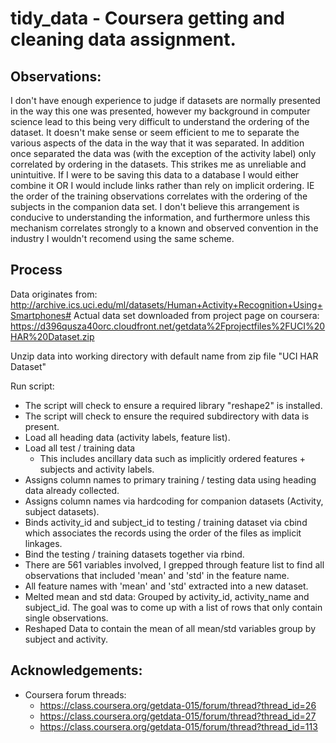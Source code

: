 # tidy_data - Coursera getting and cleaning data assignment.

## Observations:
I don't have enough experience to judge if datasets are normally presented in the way this one was presented, however my background in computer science lead to this being very difficult to understand the ordering of the dataset.  It doesn't make sense or seem efficient to me to separate the various aspects of the data in the way that it was separated.  In addition once separated the data was (with the exception of the activity label) only correlated by ordering in the datasets.  This strikes me as unreliable and unintuitive.  If I were to be saving this data to a database I would either combine it OR I would include links rather than rely on implicit ordering.  IE the order of the training observations correlates with the ordering of the subjects in the companion data set.  I don't believe this arrangement is conducive to understanding the information, and furthermore unless this mechanism correlates strongly to a known and observed convention in the industry I wouldn't recomend using the same scheme.

## Process
Data originates from: http://archive.ics.uci.edu/ml/datasets/Human+Activity+Recognition+Using+Smartphones#
Actual data set downloaded from project page on coursera: https://d396qusza40orc.cloudfront.net/getdata%2Fprojectfiles%2FUCI%20HAR%20Dataset.zip

Unzip data into working directory with default name from zip file "UCI HAR Dataset"

Run script:
* The script will check to ensure a required library "reshape2" is installed.
* The script will check to ensure the required subdirectory with data is present.
* Load all heading data (activity labels, feature list).
* Load all test / training data 
  * This includes ancillary data such as implicitly ordered features + subjects and activity labels.
* Assigns column names to primary training / testing data using heading data already collected.
* Assigns column names via hardcoding for companion datasets (Activity, subject datasets).
* Binds activity_id and subject_id to testing / training dataset via cbind which associates the records using the order of the files as implicit linkages.
* Bind the testing / training datasets together via rbind.
* There are 561 variables involved, I grepped through feature list to find all observations that included 'mean' and 'std' in the feature name.  
* All feature names with 'mean' and 'std' extracted into a new dataset.
* Melted mean and std data: Grouped by activity_id, activity_name and subject_id.  The goal was to come up with a list of rows that only contain single observations.
* Reshaped Data to contain the mean of all mean/std variables group by subject and activity.

## Acknowledgements:
* Coursera forum threads:
  * https://class.coursera.org/getdata-015/forum/thread?thread_id=26
  * https://class.coursera.org/getdata-015/forum/thread?thread_id=27
  * https://class.coursera.org/getdata-015/forum/thread?thread_id=113
